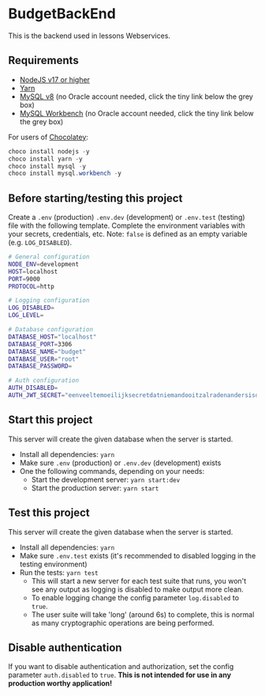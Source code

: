 # BudgetBackEnd

This is the backend used in lessons Webservices.

## Requirements

- [NodeJS v17 or higher](https://nodejs.org/)
- [Yarn](https://yarnpkg.com/)
- [MySQL v8](https://dev.mysql.com/downloads/windows/installer/8.0.html) (no Oracle account needed, click the tiny link below the grey box)
- [MySQL Workbench](https://dev.mysql.com/downloads/workbench/) (no Oracle account needed, click the tiny link below the grey box)

For users of [Chocolatey](https://chocolatey.org/):

```powershell
choco install nodejs -y
choco install yarn -y
choco install mysql -y
choco install mysql.workbench -y
```

## Before starting/testing this project

Create a `.env` (production) `.env.dev` (development) or `.env.test` (testing) file with the following template.
Complete the environment variables with your secrets, credentials, etc. Note: `false` is defined as an
empty variable (e.g. `LOG_DISABLED`).

```bash
# General configuration
NODE_ENV=development
HOST=localhost
PORT=9000
PROTOCOL=http

# Logging configuration
LOG_DISABLED=
LOG_LEVEL=

# Database configuration
DATABASE_HOST="localhost"
DATABASE_PORT=3306
DATABASE_NAME="budget"
DATABASE_USER="root"
DATABASE_PASSWORD=

# Auth configuration
AUTH_DISABLED=
AUTH_JWT_SECRET="eenveeltemoeilijksecretdatniemandooitzalradenandersisdesitegehacked"
```

## Start this project

This server will create the given database when the server is started.

- Install all dependencies: `yarn`
- Make sure `.env` (production) or `.env.dev` (development) exists
- One the following commands, depending on your needs:
  - Start the development server: `yarn start:dev`
  - Start the production server: `yarn start`

## Test this project

This server will create the given database when the server is started.

- Install all dependencies: `yarn`
- Make sure `.env.test` exists (it's recommended to disabled logging in the testing environment)
- Run the tests: `yarn test`
  - This will start a new server for each test suite that runs, you won't see any output as logging is disabled to make output more clean.
  - To enable logging change the config parameter `log.disabled` to `true`.
  - The user suite will take 'long' (around 6s) to complete, this is normal as many cryptographic operations are being performed.

## Disable authentication

If you want to disable authentication and authorization, set the config parameter `auth.disabled` to `true`. **This is not intended
for use in any production worthy application!**
